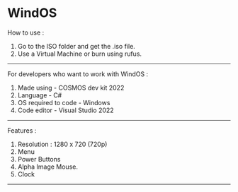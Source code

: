 # WindOS

How to use :
  1. Go to the ISO folder and get the .iso file.
  2. Use a Virtual Machine or burn using rufus.
-----------------------------------------------------
For developers who want to work with WindOS :
  1. Made using - COSMOS dev kit 2022
  2. Language - C#
  3. OS required to code - Windows
  4. Code editor - Visual Studio 2022
-----------------------------------------------------
Features :
  1. Resolution : 1280 x 720 (720p)
  2. Menu
  3. Power Buttons
  4. Alpha Image Mouse.
  5. Clock
-----------------------------------------------------
